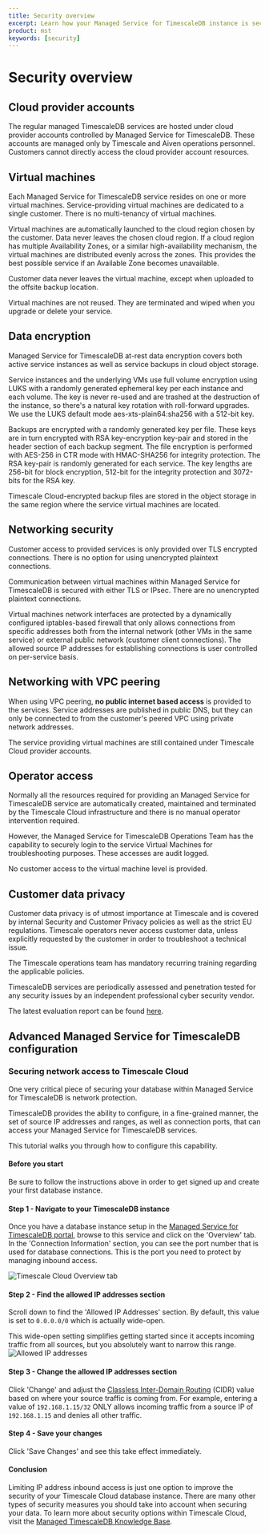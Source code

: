 ```yaml
---
title: Security overview
excerpt: Learn how your Managed Service for TimescaleDB instance is secured
product: mst
keywords: [security]
---
```


# Security overview

## Cloud provider accounts

The regular managed TimescaleDB services are hosted under cloud provider
accounts controlled by Managed Service for TimescaleDB. These accounts are
managed only by Timescale and Aiven operations personnel. Customers cannot
directly access the cloud provider account resources.

## Virtual machines

Each Managed Service for TimescaleDB service resides on one or more virtual
machines. Service-providing virtual machines are dedicated to a single customer.
There is no multi-tenancy of virtual machines.

Virtual machines are automatically launched to the cloud region chosen by the
customer. Data never leaves the chosen cloud region. If a cloud region has
multiple Availability Zones, or a similar high-availability mechanism, the
virtual machines are distributed evenly across the zones. This provides the best
possible service if an Available Zone becomes unavailable.

Customer data never leaves the virtual machine, except when uploaded to the
offsite backup location.

Virtual machines are not reused. They are terminated and wiped when you upgrade
or delete your service.

## Data encryption

Managed Service for TimescaleDB at-rest data encryption covers both active
service instances as well as service backups in cloud object storage.

Service instances and the underlying VMs use full volume encryption using LUKS
with a randomly generated ephemeral key per each instance and each volume. The
key is never re-used and are trashed at the destruction of the instance, so
there's a natural key rotation with roll-forward upgrades. We use the LUKS default
mode aes-xts-plain64:sha256 with a 512-bit key.

Backups are encrypted with a randomly generated key per file. These keys are in
turn encrypted with RSA key-encryption key-pair and stored in the header section
of each backup segment. The file encryption is performed with AES-256 in CTR
mode with HMAC-SHA256 for integrity protection. The RSA key-pair is randomly
generated for each service. The key lengths are 256-bit for block encryption,
512-bit for the integrity protection and 3072-bits for the RSA key.

Timescale Cloud-encrypted backup files are stored in the object storage in the
same region where the service virtual machines are located.

## Networking security

Customer access to provided services is only provided over TLS encrypted connections.
There is no option for using unencrypted plaintext connections.

Communication between virtual machines within Managed Service for TimescaleDB is
secured with either TLS or IPsec. There are no unencrypted plaintext
connections.

Virtual machines network interfaces are protected by a dynamically configured
iptables-based firewall that only allows connections from specific addresses both
from the internal network (other VMs in the same service) or external public
network (customer client connections).  The allowed source IP addresses for
establishing connections is user controlled on per-service basis.

## Networking with VPC peering

When using VPC peering, **no public internet based access** is provided to the
services. Service addresses are published in public DNS, but they can only be
connected to from the customer's peered VPC using private network addresses.

The service providing virtual machines are still contained under Timescale Cloud
provider accounts.

## Operator access

Normally all the resources required for providing an Managed Service for
TimescaleDB service are automatically created, maintained and terminated by the
Timescale Cloud infrastructure and there is no manual operator intervention
required.

However, the Managed Service for TimescaleDB Operations Team has the capability
to securely login to the service Virtual Machines for troubleshooting purposes.
These accesses are audit logged.

No customer access to the virtual machine level is provided.

## Customer data privacy

Customer data privacy is of utmost importance at Timescale and is covered
by internal Security and Customer Privacy policies as well as the strict EU regulations.
Timescale operators never access customer data, unless explicitly
requested by the customer in order to troubleshoot a technical issue.

The Timescale operations team has mandatory recurring training regarding the
applicable policies.

TimescaleDB services are periodically assessed and penetration tested for any
security issues by an independent professional cyber security vendor.

The latest evaluation report can be found [here][cloud-security-eval].

## Advanced Managed Service for TimescaleDB configuration

### Securing network access to Timescale Cloud

One very critical piece of securing your database within Managed Service for TimescaleDB is network protection.

TimescaleDB provides the ability to configure, in a fine-grained manner, the
set of source IP addresses and ranges, as well as connection ports, that can
access your Managed Service for TimescaleDB services.

This tutorial walks you through how to configure this capability.

#### Before you start

Be sure to follow the instructions above in order to
get signed up and create your first database instance.

#### Step 1 - Navigate to your TimescaleDB instance

Once you have a database instance setup in the
[Managed Service for TimescaleDB portal][timescale-mst-portal], browse to this
service and click on the 'Overview' tab. In the 'Connection Information'
section, you can see the port number that is used for database connections.
This is the port you need to protect by managing inbound access.

<img class="main-content__illustration" src="https://assets.iobeam.com/images/docs/screenshots-for-securing-timescale-cloud/overview-tab.png" alt="Timescale Cloud Overview tab"/>

#### Step 2 - Find the allowed IP addresses section

Scroll down to find the 'Allowed IP Addresses' section. By default, this value is set to
`0.0.0.0/0` which is actually wide-open.

<highlight type="warning">
This wide-open setting simplifies getting started since it accepts incoming traffic from all sources, but you absolutely want to narrow this range.
</highlight>

<img class="main-content__illustration" src="https://assets.iobeam.com/images/docs/screenshots-for-securing-timescale-cloud/allowed-ip.png" alt="Allowed IP addresses"/>

#### Step 3 - Change the allowed IP addresses section

Click 'Change' and adjust the [Classless Inter-Domain Routing][cidr-wiki] (CIDR) value based on where your source traffic is coming from.
For example, entering a value of `192.168.1.15/32` ONLY allows incoming traffic from a
source IP of `192.168.1.15` and denies all other traffic.

#### Step 4 - Save your changes

Click 'Save Changes' and see this take effect immediately.

#### Conclusion

Limiting IP address inbound access is just one option to improve the security of your Timescale
Cloud database instance. There are many other types of security measures you should take into
account when securing your data. To learn more about security options within Timescale Cloud,
visit the [Managed TimescaleDB Knowledge Base][timescale-mst-kb].

[cidr-wiki]: https://en.wikipedia.org/wiki/Classless_Inter-Domain_Routing
[cloud-security-eval]: https://www.google.com/url?sa=t&rct=j&q=&esrc=s&source=web&cd=1&cad=rja&uact=8&ved=0ahUKEwjtm4bbn4rbAhUBDZoKHdBRDgkQFggpMAA&url=https%3A%2F%2Fwww.elfgroup.fi%2Fecc%2F1708-S6-71acd0046.pdf&usg=AOvVaw2wcBEPGeys6PL21W3G6wGW
[timescale-mst-kb]: https://kb-managed.timescale.com/en/
[timescale-mst-portal]: https://portal.managed.timescale.com/
